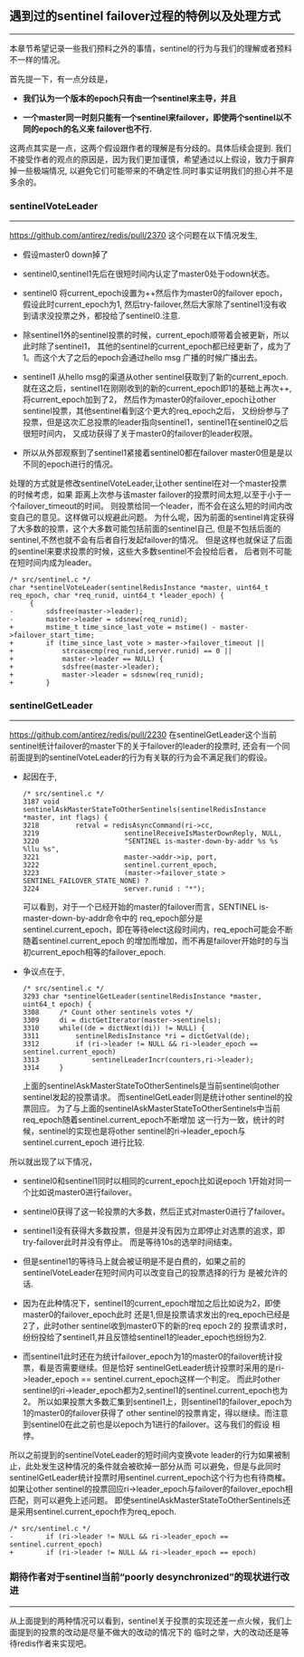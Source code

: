 ## **遇到过的sentinel failover过程的特例以及处理方式**
------------------------------------------------------

本章节希望记录一些我们预料之外的事情，sentinel的行为与我们的理解或者预料不一样的情况。

首先提一下，有一点分歧是，

- **我们认为一个版本的epoch只有由一个sentinel来主导，并且**

- **一个master同一时刻只能有一个sentinel来failover，即使两个sentinel以不同的epoch的名义来
failover也不行.**

这两点其实是一点，这两个假设跟作者的理解是有分歧的。具体后续会提到.
我们不接受作者的观点的原因是，因为我们更加谨慎，希望通过以上假设，致力于摒弃掉一些极端情况,
以避免它们可能带来的不确定性.同时事实证明我们的担心并不是多余的。

### sentinelVoteLeader
----------------------

https://github.com/antirez/redis/pull/2370
这个问题在以下情况发生,

- 假设master0 down掉了

- sentinel0,sentinel1先后在很短时间内认定了master0处于odown状态。

- sentinel0 将current_epoch设置为++然后作为master0的failover epoch，假设此时current_epoch为1,
然后try-failover,然后大家除了sentinel1没有收到请求没投票之外，都投给了sentinel0.注意.

- 除sentinel1外的sentinel投票的时候，current_epoch顺带着会被更新，所以此时除了sentinel1，
其他的sentinel的current_epoch都已经更新了，成为了1。而这个大了之后的epoch会通过hello msg
广播的时候广播出去。

- sentinel1 从hello msg的渠道从other sentinel获取到了新的current_epoch.
就在这之后，sentinel1在刚刚收到的新的current_epoch即1的基础上再次++,将current_epoch加到了2，
然后作为master0的failover_epoch让other sentinel投票，其他sentinel看到这个更大的req_epoch之后，
又纷纷参与了投票，但是这次汇总投票的leader指向sentinel1，sentinel1在sentinel0之后很短时间内，
又成功获得了关于master0的failover的leader权限。

- 所以从外部观察到了sentinel1紧接着sentinel0都在failover
master0但是是以不同的epoch进行的情况。

处理的方式就是修改sentinelVoteLeader,让other sentinel在对一个master投票的时候考虑，如果
距离上次参与该master failover的投票时间太短,以至于小于一个failover_timeout的时间。
则投票给同一个leader，而不会在这么短的时间内改变自己的意见。这样做可以规避此问题。
为什么呢，因为前面的sentinel肯定获得了大多数的投票，这个大多数可能包括前面的sentinel自己,
但是不包括后面的sentinel,不然也就不会有后者自行发起failover的情况。
但是这样也就保证了后面的sentinel来要求投票的时候，这些大多数sentinel不会投给后者，
后者则不可能在短时间内成为leader。

```
/* src/sentinel.c */
char *sentinelVoteLeader(sentinelRedisInstance *master, uint64_t req_epoch, char *req_runid, uint64_t *leader_epoch) {
     {
-        sdsfree(master->leader);
-        master->leader = sdsnew(req_runid);
+        mstime_t time_since_last_vote = mstime() - master->failover_start_time;
+        if (time_since_last_vote > master->failover_timeout ||
+            strcasecmp(req_runid,server.runid) == 0 ||
+            master->leader == NULL) {
+            sdsfree(master->leader);
+            master->leader = sdsnew(req_runid);
+        }
```

### sentinelGetLeader
---------------------

https://github.com/antirez/redis/pull/2230
在sentinelGetLeader这个当前sentinel统计failover的master下的关于failover的leader的投票时,
还会有一个同前面提到的sentinelVoteLeader的行为有关联的行为会不满足我们的假设。

- 起因在于,

    ```
    /* src/sentinel.c */
    3187 void sentinelAskMasterStateToOtherSentinels(sentinelRedisInstance *master, int flags) {
    3218         retval = redisAsyncCommand(ri->cc,
    3219                     sentinelReceiveIsMasterDownReply, NULL,
    3220                     "SENTINEL is-master-down-by-addr %s %s %llu %s",
    3221                     master->addr->ip, port,
    3222                     sentinel.current_epoch,
    3223                     (master->failover_state > SENTINEL_FAILOVER_STATE_NONE) ?
    3224                     server.runid : "*");
    ```

    可以看到，对于一个已经开始的master的failover而言，SENTINEL is-master-down-by-addr命令中的
    req_epoch部分是sentinel.current_epoch，即在等待elect这段时间内，req_epoch可能会不断随着sentinel.current_epoch
    的增加而增加，而不再是failover开始时的与当初current_epoch相等的failover_epoch.

- 争议点在于,

    ```
    /* src/sentinel.c */
    3293 char *sentinelGetLeader(sentinelRedisInstance *master, uint64_t epoch) {
    3308     /* Count other sentinels votes */
    3309     di = dictGetIterator(master->sentinels);
    3310     while((de = dictNext(di)) != NULL) {
    3311         sentinelRedisInstance *ri = dictGetVal(de);
    3312         if (ri->leader != NULL && ri->leader_epoch == sentinel.current_epoch)
    3313             sentinelLeaderIncr(counters,ri->leader);
    3314     }
    ```

    上面的sentinelAskMasterStateToOtherSentinels是当前sentinel向other sentinel发起的投票请求。
    而sentinelGetLeader则是统计other sentinel的投票回应。
    为了与上面的sentinelAskMasterStateToOtherSentinels中当前req_epoch随着sentinel.current_epoch不断增加
    这一行为一致，统计的时候，sentinel的实现也是将other sentinel的ri->leader_epoch与sentinel.current_epoch
    进行比较.

所以就出现了以下情况，

- sentinel0和sentinel1同时以相同的current_epoch比如说epoch 1开始对同一个比如说master0进行failover。

- sentinel0获得了这一轮投票的大多数，然后正式对master0进行了failover。

- sentinel1没有获得大多数投票，但是并没有因为立即停止对选票的追求，即try-failover此时并没有停止。
而是等待10s的选举时间结束。

- 但是sentinel1的等待马上就会被证明是不是白费的，如果之前的sentinelVoteLeader在短时间内可以改变自己的投票选择的行为
是被允许的话.

- 因为在此种情况下，sentinel1的current_epoch增加之后比如说为2，即使master0的failover_epoch此时
还是1,但是投票请求发出的req_epoch已经是2了，此时other sentinel收到master0下的新的req epoch 2的
投票请求时，纷纷投给了sentinel1,并且反馈给sentinel1的leader_epoch也纷纷为2.

- 而sentinel1此时还在为统计failover_epoch为1的master0的failover统计投票，看是否需要继续。但是恰好
sentinelGetLeader统计投票时采用的是ri->leader_epoch == sentinel.current_epoch这样一个判定。
而此时other sentinel的ri->leader_epoch都为2,sentinel1的sentinel.current_epoch也为2。
所以如果投票大多数汇集到sentinel1上，则sentinel1的failover_epoch为1的master0的failover获得了
other sentinel的投票肯定，得以继续。而注意到sentinel0在此之前也是以epoch为1进行的failover。这与我们的假设
相悖。

所以之前提到的sentinelVoteLeader的短时间内变换vote leader的行为如果被制止，此处发生这种情况的条件就会被砍掉一部分从而
可以避免，但是与此同时sentinelGetLeader统计投票时用sentinel.current_epoch这个行为也有待商榷。
如果让other sentinel的投票回应ri->leader_epoch与failover的failover_epoch相匹配，则可以避免上述问题。
即使sentinelAskMasterStateToOtherSentinels还是采用sentinel.current_epoch作为req_epoch.

```
/* src/sentinel.c */
-        if (ri->leader != NULL && ri->leader_epoch == sentinel.current_epoch)
+        if (ri->leader != NULL && ri->leader_epoch == epoch)
```


### 期待作者对于sentinel当前“poorly desynchronized”的现状进行改进
-----------------------------------------------------------------

从上面提到的两种情况可以看到，sentinel关于投票的实现还差一点火候，我们上面提到的投票的改动是尽量不做大的改动的情况下的
临时之举，大的改动还是等待redis作者来实现吧。
